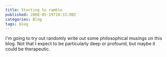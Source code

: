 ```yaml
---
title: Starting to ramble
published: 2008-05-19T10:33:00Z
categories: Blog
tags: blog
---
```


<p>
I'm going to try out randomly write out some philosophical musings on this blog.  Not that I expect to be particularly deep or profound, but maybe it could be therapeutic.
</p>

